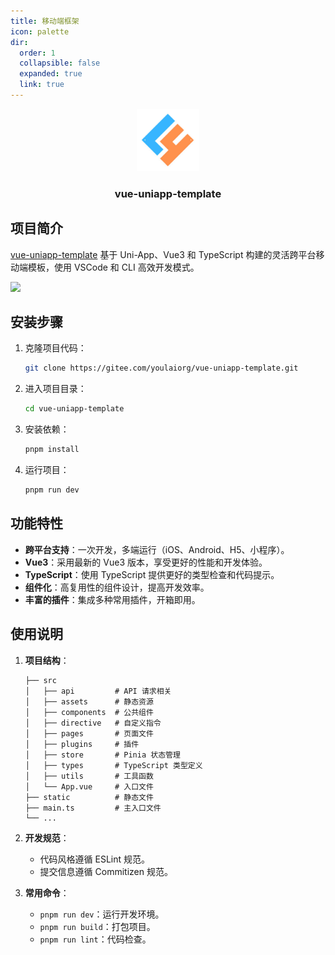 ```yaml
---
title: 移动端框架
icon: palette
dir:
  order: 1
  collapsible: false
  expanded: true
  link: true
---
```


<div align="center">
   <img alt="vue-uniapp-template" width="100" height="100" src="/assets/image/youlai-logo.jpg">
   <h3>vue-uniapp-template</h3>
</div>

## 项目简介

[vue-uniapp-template](https://gitee.com/youlaiorg/vue-uniapp-template) 基于 Uni-App、Vue3 和 TypeScript 构建的灵活跨平台移动端模板，使用 VSCode 和 CLI 高效开发模式。

![](https://www.youlai.tech/storage/blog/vue-uniapp-template.jpg)

## 安装步骤

1. 克隆项目代码：
   ```bash
   git clone https://gitee.com/youlaiorg/vue-uniapp-template.git
   ```
2. 进入项目目录：
   ```bash
   cd vue-uniapp-template
   ```
3. 安装依赖：
   ```bash
   pnpm install
   ```
4. 运行项目：
   ```bash
   pnpm run dev
   ```

## 功能特性

- **跨平台支持**：一次开发，多端运行（iOS、Android、H5、小程序）。
- **Vue3**：采用最新的 Vue3 版本，享受更好的性能和开发体验。
- **TypeScript**：使用 TypeScript 提供更好的类型检查和代码提示。
- **组件化**：高复用性的组件设计，提高开发效率。
- **丰富的插件**：集成多种常用插件，开箱即用。

## 使用说明

1. **项目结构**：
   ```
   ├── src
   │   ├── api         # API 请求相关
   │   ├── assets      # 静态资源
   │   ├── components  # 公共组件
   │   ├── directive   # 自定义指令
   │   ├── pages       # 页面文件
   │   ├── plugins     # 插件
   │   ├── store       # Pinia 状态管理
   │   ├── types       # TypeScript 类型定义
   │   ├── utils       # 工具函数
   │   └── App.vue     # 入口文件
   ├── static          # 静态文件
   ├── main.ts         # 主入口文件
   └── ...
   ```

2. **开发规范**：
   - 代码风格遵循 ESLint 规范。
   - 提交信息遵循 Commitizen 规范。

3. **常用命令**：
   - `pnpm run dev`：运行开发环境。
   - `pnpm run build`：打包项目。
   - `pnpm run lint`：代码检查。